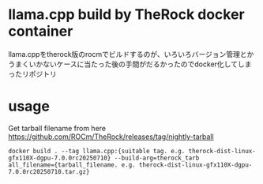 # llama.cpp build by TheRock docker container
llama.cppをtherock版のrocmでビルドするのが、いろいろバージョン管理とかうまくいかないケースに当たった後の手間がだるかったのでdocker化してしまったリポジトリ　
# usage
Get tarball filename from here
https://github.com/ROCm/TheRock/releases/tag/nightly-tarball

```
docker build . --tag llama.cpp:{suitable tag. e.g. therock-dist-linux-gfx110X-dgpu-7.0.0rc20250710} --build-arg=therock_tarb
all_filename={tarball_filename. e.g. therock-dist-linux-gfx110X-dgpu-7.0.0rc20250710.tar.gz}
```
